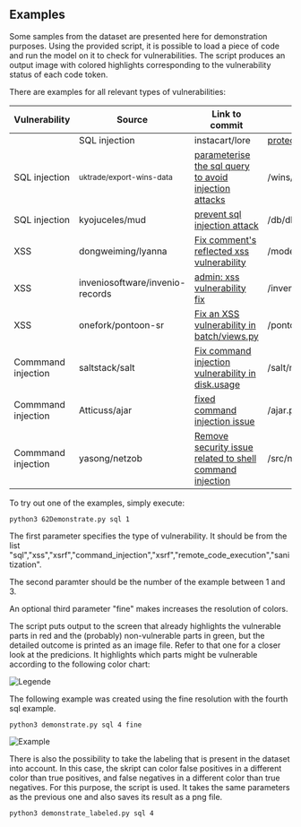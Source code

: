
## Examples

Some samples from the dataset are presented here for demonstration purposes. Using the provided script, it is possible to load a piece of code and run the model on it to check for vulnerabilities. The script produces an output image with colored highlights corresponding to the vulnerability status of each code token.

There are examples for all relevant types of vulnerabilities:

| Vulnerability        | Source  | Link to commit   | Changed file | Example file |
| ---------------------|-------- |------------------| -------------| -------------|
<sub>| SQL injection | instacart/lore| [protect against potential sql injection](https://github.com/instacart/lore/commit/a0a5fd945a8bf128d4b9fb6a3ebc6306f82fa4d0) | /lore/io/connection.py | sql-1.py |</sub>
| SQL injection | <sub>uktrade/export-wins-data</sub> | [parameterise the sql query to avoid injection attacks ](https://github.com/uktrade/export-wins-data/commit/307587cc00d2290a433bf74bd305aecffcbb05a2) | /wins/views/flat_csv.py | sql-2.py |
| SQL injection | kyojuceles/mud| [prevent sql injection attack](https://github.com/kyojuceles/mud/commit/47f5aa6aa2e82de7ce2a440aea870958edf0ae77) | /db/db_processor_mysql.py | sql-3.py |
| XSS | dongweiming/lyanna | [Fix comment's reflected xss vulnerability](https://github.com/dongweiming/lyanna/commit/fcefac79e4b7601e81a3b3fe0ad26ab18ee95d7d) | /models/comment.py | xss-1.py |
| XSS | inveniosoftware/invenio-records| [admin: xss vulnerability fix](https://github.com/inveniosoftware/invenio-records/commit/361def20617cde5a1897c2e81b70bfadaabae608) | /invenio_records/admin.py | xss-2.py |
| XSS | onefork/pontoon-sr | [Fix an XSS vulnerability in batch/views.py](https://github.com/onefork/pontoon-sr/commit/fc07ed9c68e08d41f74c078b4e7727f1a0888be8) | /pontoon/batch/views.py| xss-3.py |
| Commmand injection | saltstack/salt | [Fix command injection vulnerability in disk.usage ](https://github.com/saltstack/salt/commit/ebdef37b7e5d2b95a01d34b211c61c61da67e46a) | /salt/modules/disk.py | command_injection-1.py |
| Commmand injection | Atticuss/ajar | [fixed command injection issue](https://github.com/Atticuss/ajar/commit/5ed8aba271ad20e6168f2e3bd6c25ba89b84484f) |/ajar.py | command_injection-2.py |
| Commmand injection |yasong/netzob | [Remove security issue related to shell command injection](https://github.com/yasong/netzob/commit/557abf64867d715497979b029efedbd2777b912e) | /src/netzob/Simulator/Channels/RawEthernetClient.py | command_injection-3.py |



To try out one of the examples, simply execute:

```
python3 62Demonstrate.py sql 1
```

The first parameter specifies the type of vulnerability. It should be from the list "sql","xss","xsrf","command_injection","xsrf","remote_code_execution","sanitization".

The second paramter should be the number of the example between 1 and 3. 

An optional third parameter "fine" makes increases the resolution of colors. 

The script puts output to the screen that already highlights the vulnerable parts in red and the (probably) non-vulnerable parts in green, but the detailed outcome is printed as an image file. Refer to that one for a closer look at the predicions. It highlights which parts might be vulnerable according to the following color chart:

![Legende](https://github.com/LauraWartschinski/VulnerabilityDetection/blob/master/legende2.png)


The following example was created using the fine resolution with the fourth sql example.


```
python3 demonstrate.py sql 4 fine
```

![Example](https://github.com/LauraWartschinski/VulnerabilityDetection/blob/master/example.png)

There is also the possibility to take the labeling that is present in the dataset into account. In this case, the skript can color false positives in a different color than true positives, and false negatives in a different color than true negatives. For this purpose, the script is used. It takes the same parameters as the previous one and also saves its result as a png file.

```
python3 demonstrate_labeled.py sql 4 
```